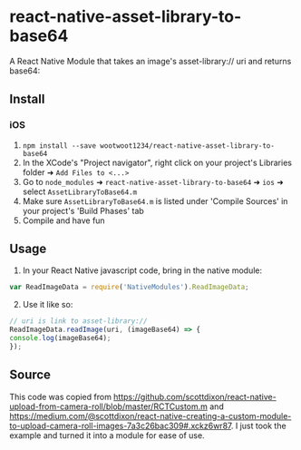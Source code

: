 # react-native-asset-library-to-base64
A React Native Module that takes an image's asset-library:// uri and returns base64:

## Install

### iOS
1. `npm install --save wootwoot1234/react-native-asset-library-to-base64`
2. In the XCode's "Project navigator", right click on your project's Libraries folder ➜ `Add Files to <...>`
3. Go to `node_modules` ➜ `react-native-asset-library-to-base64` ➜ `ios` ➜ select `AssetLibraryToBase64.m`
4. Make sure `AssetLibraryToBase64.m` is listed under 'Compile Sources' in your project's 'Build Phases' tab
5. Compile and have fun

## Usage
1. In your React Native javascript code, bring in the native module:

  ```javascript
var ReadImageData = require('NativeModules').ReadImageData;
  ```
2. Use it like so:

  ```javascript
// uri is link to asset-library://
ReadImageData.readImage(uri, (imageBase64) => {
  console.log(imageBase64);
});
  ```

## Source
This code was copied from https://github.com/scottdixon/react-native-upload-from-camera-roll/blob/master/RCTCustom.m and https://medium.com/@scottdixon/react-native-creating-a-custom-module-to-upload-camera-roll-images-7a3c26bac309#.xckz6wr87.  I just took the example and turned it into a module for ease of use.
